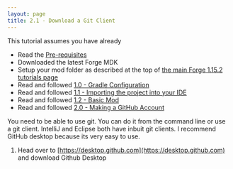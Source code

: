 ```yaml
---
layout: page
title: 2.1 - Download a Git Client
---
```

This tutorial assumes you have already
- Read the [Pre-requisites](/tutorials/Pre-requisites)
- Downloaded the latest Forge MDK
- Setup your mod folder as described at the top of [the main Forge 1.15.2 tutorials page](/tutorials/1.15.2/forge/)
- Read and followed [1.0 - Gradle Configuration](../1.0-gradle-configuration/)
- Read and followed [1.1 - Importing the project into your IDE](../1.1-importing-project/)
- Read and followed [1.2 - Basic Mod](../1.2-basic-mod/)
- Read and followed [2.0 - Making a GitHub Account](../2.0-github-account/)

You need to be able to use git. You can do it from the command line or use a git client. IntelliJ and Eclipse both have inbuit git clients. I recommend GitHub desktop because its very easy to use.
1) Head over to [https://desktop.github.com](https://desktop.github.com) and download Github Desktop
